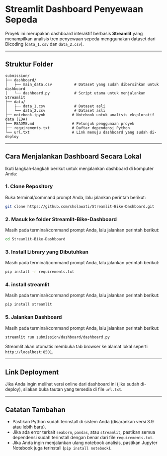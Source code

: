 # Streamlit Dashboard Penyewaan Sepeda

Proyek ini merupakan dashboard interaktif berbasis **Streamlit** yang menampilkan analisis tren penyewaan sepeda menggunakan dataset dari Dicoding (`data_1.csv` dan `data_2.csv`).

---

## Struktur Folder

```
submission/
├── dashboard/
│   ├── main_data.csv          # Dataset yang sudah dibersihkan untuk dashboard
│   └── dashboard.py           # Script utama untuk menjalankan Streamlit
├── data/
│   ├── data_1.csv             # Dataset asli
│   └── data_2.csv             # Dataset asli
├── notebook.ipynb            # Notebook untuk analisis eksploratif data (EDA)
├── README.md                 # Petunjuk penggunaan proyek
├── requirements.txt          # Daftar dependensi Python
└── url.txt                   # Link menuju dashboard yang sudah di-deploy
```

---

## Cara Menjalankan Dashboard Secara Lokal

Ikuti langkah-langkah berikut untuk menjalankan dashboard di komputer Anda:

### 1. Clone Repository

Buka terminal/command prompt Anda, lalu jalankan perintah berikut:

```bash
git clone https://github.com/sholawati/Streamlit-Bike-Dashboard.git
```

### 2. Masuk ke folder Streamlit-Bike-Dashboard

Masih pada terminal/command prompt Anda, lalu jalankan perintah berikut:

```bash
cd Streamlit-Bike-Dashboard
```

### 3. Install Library yang Dibutuhkan

Masih pada terminal/command prompt Anda, lalu jalankan perintah berikut:

```bash
pip install -r requirements.txt
```

### 4. install streamlit

Masih pada terminal/command prompt Anda, lalu jalankan perintah berikut:

```bash
pip install streamlit
```

### 5. Jalankan Dashboard

Masih pada terminal/command prompt Anda, lalu jalankan perintah berikut:

```bash
streamlit run submission/dashboard/dashboard.py
```

Streamlit akan otomatis membuka tab browser ke alamat lokal seperti `http://localhost:8501`.

---

## Link Deployment

Jika Anda ingin melihat versi online dari dashboard ini (jika sudah di-deploy), silakan buka tautan yang tersedia di file `url.txt`.

---

## Catatan Tambahan

- Pastikan Python sudah terinstall di sistem Anda (disarankan versi 3.9 atau lebih baru).
- Jika ada error terkait `seaborn`, `pandas`, atau `streamlit`, pastikan semua dependensi sudah terinstall dengan benar dari file `requirements.txt`.
- Jika Anda ingin menjalankan ulang notebook analisis, pastikan Jupyter Notebook juga terinstall (`pip install notebook`).

